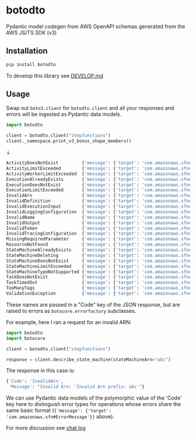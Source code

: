 # botodto

Pydantic model codegen from AWS OpenAPI schemas generated from the AWS JS/TS SDK (v3)

## Installation

```sh
pip install botodto
```

To develop this library see [DEVELOP.md](https://github.com/lmmx/botodto/tree/master/DEVELOP.md)

## Usage

Swap out `boto3.client` for `botodto.client` and all your responses and errors will be ingested as
Pydantic data models.

```py
import botodto

client = botodto.client("stepfunctions")
client._namespace.print_v3_bonus_shape_members()
```
⇣
```py
ActivityDoesNotExist         {'message': {'target': 'com.amazonaws.sfn#ErrorMessage'}}
ActivityLimitExceeded        {'message': {'target': 'com.amazonaws.sfn#ErrorMessage'}}
ActivityWorkerLimitExceeded  {'message': {'target': 'com.amazonaws.sfn#ErrorMessage'}}
ExecutionAlreadyExists       {'message': {'target': 'com.amazonaws.sfn#ErrorMessage'}}
ExecutionDoesNotExist        {'message': {'target': 'com.amazonaws.sfn#ErrorMessage'}}
ExecutionLimitExceeded       {'message': {'target': 'com.amazonaws.sfn#ErrorMessage'}}
InvalidArn                   {'message': {'target': 'com.amazonaws.sfn#ErrorMessage'}}
InvalidDefinition            {'message': {'target': 'com.amazonaws.sfn#ErrorMessage'}}
InvalidExecutionInput        {'message': {'target': 'com.amazonaws.sfn#ErrorMessage'}}
InvalidLoggingConfiguration  {'message': {'target': 'com.amazonaws.sfn#ErrorMessage'}}
InvalidName                  {'message': {'target': 'com.amazonaws.sfn#ErrorMessage'}}
InvalidOutput                {'message': {'target': 'com.amazonaws.sfn#ErrorMessage'}}
InvalidToken                 {'message': {'target': 'com.amazonaws.sfn#ErrorMessage'}}
InvalidTracingConfiguration  {'message': {'target': 'com.amazonaws.sfn#ErrorMessage'}}
MissingRequiredParameter     {'message': {'target': 'com.amazonaws.sfn#ErrorMessage'}}
ResourceNotFound             {'message': {'target': 'com.amazonaws.sfn#ErrorMessage'}, 'resourceName': {'target': 'com.amazonaws.sfn#Arn'}}
StateMachineAlreadyExists    {'message': {'target': 'com.amazonaws.sfn#ErrorMessage'}}
StateMachineDeleting         {'message': {'target': 'com.amazonaws.sfn#ErrorMessage'}}
StateMachineDoesNotExist     {'message': {'target': 'com.amazonaws.sfn#ErrorMessage'}}
StateMachineLimitExceeded    {'message': {'target': 'com.amazonaws.sfn#ErrorMessage'}}
StateMachineTypeNotSupported {'message': {'target': 'com.amazonaws.sfn#ErrorMessage'}}
TaskDoesNotExist             {'message': {'target': 'com.amazonaws.sfn#ErrorMessage'}}
TaskTimedOut                 {'message': {'target': 'com.amazonaws.sfn#ErrorMessage'}}
TooManyTags                  {'message': {'target': 'com.amazonaws.sfn#ErrorMessage'}, 'resourceName': {'target': 'com.amazonaws.sfn#Arn'}}
ValidationException          {'message': {'target': 'com.amazonaws.sfn#ErrorMessage'}, 'reason': {'target': 'com.amazonaws.sfn#ValidationExceptionReason', 'traits': {}}}
```

These names are passed in a "Code" key of the JSON response, but are raised to errors as
`botocore.errorfactory` subclasses.

For example, here I ran a request for an invalid ARN:

```py
import botodto
import botocore

client = botodto.client("stepfunctions")

response = client.describe_state_machine(stateMachineArn="abc")
```

The response in this case is:

```py
{'Code': 'InvalidArn',
 'Message': "Invalid Arn: 'Invalid Arn prefix: abc'"}
```

We can use Pydantic data models of the polymorphic value of the 'Code' key here to distinguish
error types for operations whose errors share the same basic format
(`{'message': {'target': 'com.amazonaws.sfn#ErrorMessage'}}` above).

For more discussion see [chat log](https://chat.openai.com/share/b450d55b-b5ce-4feb-9c2c-5fefa2a454c3)

